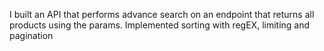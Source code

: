 I built an API that performs advance search on an endpoint that returns all products using the params. 
Implemented sorting with regEX, limiting and pagination
